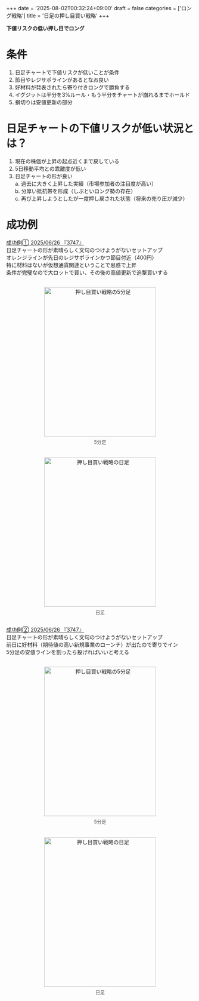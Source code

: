 +++
date = '2025-08-02T00:32:24+09:00'
draft = false
categories = ['ロング戦略']
title = '日足の押し目買い戦略'
+++

<b>下値リスクの低い押し目でロング</b>  
<!--more-->

# 条件
1. 日足チャートで下値リスクが低いことが条件
2. 節目やレジサポラインがあるとなお良い
3. 好材料が発表されたら寄り付きロングで勝負する
4. イグジットは半分を3%ルール・もう半分をチャートが崩れるまでホールド
5. 損切りは安値更新の部分

# 日足チャートの下値リスクが低い状況とは？
1. 現在の株価が上昇の起点近くまで戻している
2. 5日移動平均との乖離度が低い
3. 日足チャートの形が良い  
   a. 過去に大きく上昇した実績（市場参加者の注目度が高い）  
   b. 分厚い抵抗帯を形成（しぶといロング勢の存在）  
   c. 再び上昇しようとしたが一度押し戻された状態（将来の売り圧が減少）
# 成功例
<u>成功例① 2025/06/26 『3747』</u>  
日足チャートの形が素晴らしく文句のつけようがないセットアップ  
オレンジラインが先日のレジサポラインかつ節目付近（400円）  
特に材料はないが仮想通貨関連ということで思惑で上昇  
条件が完璧なので大ロットで買い、その後の高値更新で追撃買いする  
<div style="display: flex; gap: 20px; justify-content: center; flex-wrap: wrap; margin-top: 30px;">
<div style="text-align: center;">
<img src="/images/buying on dips/3747/5minutes.png" alt="押し目買い戦略の5分足" width="300" height="400">
<p style="margin-top: 5px; font-size: 0.9em; color: #555;">5分足</p>
</div>
<div style="text-align: center;">
<img src="/images/buying on dips/3747/day.png" alt="押し目買い戦略の日足" width="300" height="400">
<p style="margin-top: 5px; font-size: 0.9em; color: #555;">日足</p>
</div>
</div>

<u>成功例② 2025/06/26 『3747』</u>  
日足チャートの形が素晴らしく文句のつけようがないセットアップ  
前日に好材料（期待値の高い新規事業のローンチ）が出たので寄りでイン  
5分足の安値ラインを割ったら投げればいいと考える
<div style="display: flex; gap: 20px; justify-content: center; flex-wrap: wrap; margin-top: 30px;">
<div style="text-align: center;">
<img src="/images/buying on dips/7694/5minutes.png" alt="押し目買い戦略の5分足" width="300" height="400">
<p style="margin-top: 5px; font-size: 0.9em; color: #555;">5分足</p>
</div>
<div style="text-align: center;">
<img src="/images/buying on dips/7694/day.png" alt="押し目買い戦略の日足" width="300" height="400">
<p style="margin-top: 5px; font-size: 0.9em; color: #555;">日足</p>
</div>
</div>

